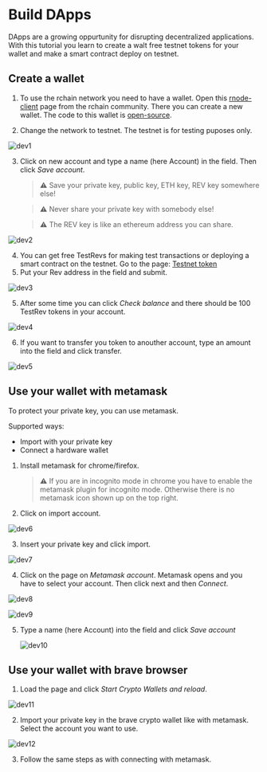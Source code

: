 # Build DApps

DApps are a growing oppurtunity for disrupting decentralized applications. With this tutorial you learn to create a walt free testnet tokens for your wallet and make a smart contract deploy on testnet.

## Create a wallet

1. To use the rchain network you need to have a wallet. Open this [rnode-client](https://tgrospic.github.io/rnode-client-js/) page from the rchain community. There you can create a new wallet. The code to this wallet is [open-source](https://github.com/tgrospic/rnode-client-js).

2. Change the network to testnet. The testnet is for testing puposes only.

![dev1](./images/dev-1.jpeg)

3.  Click on new account and type a name (here Account) in the field. Then click _Save account_.

    > ⚠️ Save your private key, public key, ETH key, REV key somewhere else!

    > ⚠️ Never share your private key with somebody else!

    > ⚠️ The REV key is like an ethereum address you can share.

![dev2](./images/dev-2.jpeg)

4. You can get free TestRevs for making test transactions or deploying a smart contract on the testnet. Go to the page: [Testnet token](https://status.rchain.coop/testnet/faucet/)
5. Put your Rev address in the field and submit.

![dev3](./images/dev-3.jpeg)

5. After some time you can click _Check balance_ and there should be 100 TestRev tokens in your account.

![dev4](./images/dev-4.jpeg)

6. If you want to transfer you token to anouther account, type an amount into the field and click transfer.

![dev5](./images/dev-5.jpeg)

## Use your wallet with metamask

To protect your private key, you can use metamask.

Supported ways:

- Import with your private key
- Connect a hardware wallet

1. Install metamask for chrome/firefox.

   > ⚠️ If you are in incognito mode in chrome you have to enable the metamask plugin for incognito mode. Otherwise there is no metamask icon shown up on the top right.

2. Click on import account.

![dev6](./images/dev-6.jpeg)

3. Insert your private key and click import.

![dev7](./images/dev-7.jpeg)

4. Click on the page on _Metamask account_. Metamask opens and you have to select your account. Then click next and then _Connect_.

![dev8](./images/dev-8.jpeg)

![dev9](./images/dev-9.jpeg)

5. Type a name (here Account) into the field and click _Save account_

   ![dev10](./images/dev-10.jpeg)

## Use your wallet with brave browser

1. Load the page and click _Start Crypto Wallets and reload_.

![dev11](./images/dev-11.jpeg)

2. Import your private key in the brave crypto wallet like with metamask. Select the account you want to use.

![dev12](./images/dev-12.jpeg)

3. Follow the same steps as with connecting with metamask.
